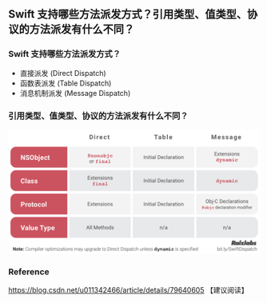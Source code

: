## Swift 支持哪些方法派发方式？引用类型、值类型、协议的方法派发有什么不同？

### Swift 支持哪些方法派发方式？

- 直接派发 (Direct Dispatch)
- 函数表派发 (Table Dispatch)
- 消息机制派发 (Message Dispatch)

### 引用类型、值类型、协议的方法派发有什么不同？

![](../../../Image/Swift底层本质/method-dispatch.png)



### Reference

https://blog.csdn.net/u011342466/article/details/79640605 【建议阅读】
